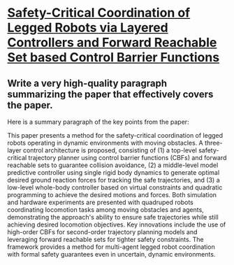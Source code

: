 # [Safety-Critical Coordination of Legged Robots via Layered Controllers   and Forward Reachable Set based Control Barrier Functions](https://arxiv.org/abs/2312.08689)

## Write a very high-quality paragraph summarizing the paper that effectively covers the paper.

 Here is a summary paragraph of the key points from the paper:

This paper presents a method for the safety-critical coordination of legged robots operating in dynamic environments with moving obstacles. A three-layer control architecture is proposed, consisting of (1) a top-level safety-critical trajectory planner using control barrier functions (CBFs) and forward reachable sets to guarantee collision avoidance, (2) a middle-level model predictive controller using single rigid body dynamics to generate optimal desired ground reaction forces for tracking the safe trajectories, and (3) a low-level whole-body controller based on virtual constraints and quadratic programming to achieve the desired motions and forces. Both simulation and hardware experiments are presented with quadruped robots coordinating locomotion tasks among moving obstacles and agents, demonstrating the approach's ability to ensure safe trajectories while still achieving desired locomotion objectives. Key innovations include the use of high-order CBFs for second-order trajectory planning models and leveraging forward reachable sets for tighter safety constraints. The framework provides a method for multi-agent legged robot coordination with formal safety guarantees even in uncertain, dynamic environments.
